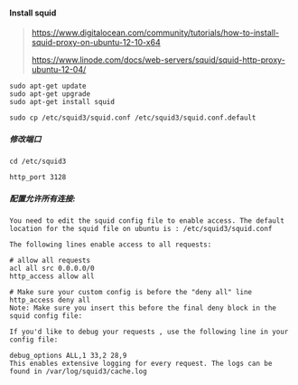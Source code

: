 #### Install squid

> https://www.digitalocean.com/community/tutorials/how-to-install-squid-proxy-on-ubuntu-12-10-x64
>
> https://www.linode.com/docs/web-servers/squid/squid-http-proxy-ubuntu-12-04/

```
sudo apt-get update
sudo apt-get upgrade
sudo apt-get install squid

sudo cp /etc/squid3/squid.conf /etc/squid3/squid.conf.default
```

##### 修改端口
```
cd /etc/squid3

http_port 3128
```

##### 配置允许所有连接:
```shell
You need to edit the squid config file to enable access. The default location for the squid file on ubuntu is : /etc/squid3/squid.conf

The following lines enable access to all requests:

# allow all requests    
acl all src 0.0.0.0/0
http_access allow all

# Make sure your custom config is before the "deny all" line
http_access deny all
Note: Make sure you insert this before the final deny block in the squid config file:

If you'd like to debug your requests , use the following line in your config file:

debug_options ALL,1 33,2 28,9
This enables extensive logging for every request. The logs can be found in /var/log/squid3/cache.log
```

